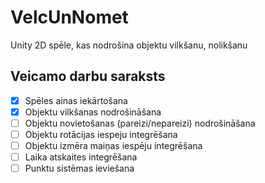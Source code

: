 # VelcUnNomet
Unity 2D spēle, kas nodrošina objektu vilkšanu, nolikšanu

## Veicamo darbu saraksts
- [x] Spēles ainas iekārtošana
- [x] Objektu vilkšanas nodrošināšana
- [ ] Objektu novietošanas (pareizi/nepareizi) nodrošināšana
- [ ] Objektu rotācijas iespeju integrēšana
- [ ] Objektu izmēra maiņas iespēju integrēšana
- [ ] Laika atskaites integrēšana
- [ ] Punktu sistēmas ieviešana
